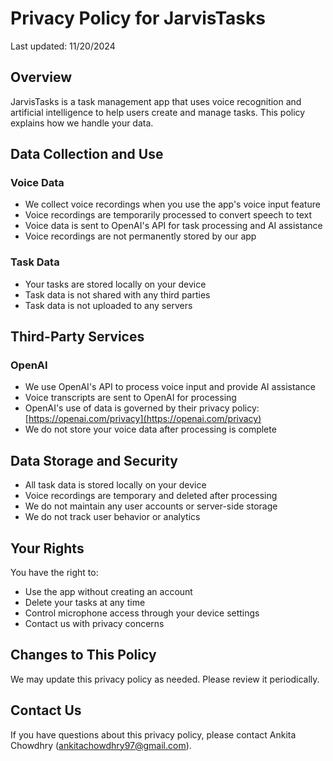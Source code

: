 # Privacy Policy for JarvisTasks

Last updated: 11/20/2024

## Overview
JarvisTasks is a task management app that uses voice recognition and artificial intelligence to help users create and manage tasks. This policy explains how we handle your data.

## Data Collection and Use
### Voice Data
- We collect voice recordings when you use the app's voice input feature
- Voice recordings are temporarily processed to convert speech to text
- Voice data is sent to OpenAI's API for task processing and AI assistance
- Voice recordings are not permanently stored by our app

### Task Data
- Your tasks are stored locally on your device
- Task data is not shared with any third parties
- Task data is not uploaded to any servers

## Third-Party Services
### OpenAI
- We use OpenAI's API to process voice input and provide AI assistance
- Voice transcripts are sent to OpenAI for processing
- OpenAI's use of data is governed by their privacy policy: [https://openai.com/privacy](https://openai.com/privacy)
- We do not store your voice data after processing is complete

## Data Storage and Security
- All task data is stored locally on your device
- Voice recordings are temporary and deleted after processing
- We do not maintain any user accounts or server-side storage
- We do not track user behavior or analytics

## Your Rights
You have the right to:
- Use the app without creating an account
- Delete your tasks at any time
- Control microphone access through your device settings
- Contact us with privacy concerns

## Changes to This Policy
We may update this privacy policy as needed. Please review it periodically.

## Contact Us
If you have questions about this privacy policy, please contact Ankita Chowdhry (ankitachowdhry97@gmail.com).
